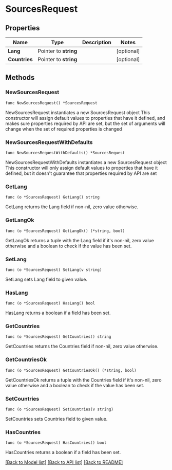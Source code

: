 # SourcesRequest

## Properties

Name | Type | Description | Notes
------------ | ------------- | ------------- | -------------
**Lang** | Pointer to **string** |  | [optional] 
**Countries** | Pointer to **string** |  | [optional] 

## Methods

### NewSourcesRequest

`func NewSourcesRequest() *SourcesRequest`

NewSourcesRequest instantiates a new SourcesRequest object
This constructor will assign default values to properties that have it defined,
and makes sure properties required by API are set, but the set of arguments
will change when the set of required properties is changed

### NewSourcesRequestWithDefaults

`func NewSourcesRequestWithDefaults() *SourcesRequest`

NewSourcesRequestWithDefaults instantiates a new SourcesRequest object
This constructor will only assign default values to properties that have it defined,
but it doesn't guarantee that properties required by API are set

### GetLang

`func (o *SourcesRequest) GetLang() string`

GetLang returns the Lang field if non-nil, zero value otherwise.

### GetLangOk

`func (o *SourcesRequest) GetLangOk() (*string, bool)`

GetLangOk returns a tuple with the Lang field if it's non-nil, zero value otherwise
and a boolean to check if the value has been set.

### SetLang

`func (o *SourcesRequest) SetLang(v string)`

SetLang sets Lang field to given value.

### HasLang

`func (o *SourcesRequest) HasLang() bool`

HasLang returns a boolean if a field has been set.

### GetCountries

`func (o *SourcesRequest) GetCountries() string`

GetCountries returns the Countries field if non-nil, zero value otherwise.

### GetCountriesOk

`func (o *SourcesRequest) GetCountriesOk() (*string, bool)`

GetCountriesOk returns a tuple with the Countries field if it's non-nil, zero value otherwise
and a boolean to check if the value has been set.

### SetCountries

`func (o *SourcesRequest) SetCountries(v string)`

SetCountries sets Countries field to given value.

### HasCountries

`func (o *SourcesRequest) HasCountries() bool`

HasCountries returns a boolean if a field has been set.


[[Back to Model list]](../README.md#documentation-for-models) [[Back to API list]](../README.md#documentation-for-api-endpoints) [[Back to README]](../README.md)


